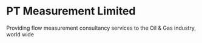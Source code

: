 # PT Measurement Limited

Providing flow measurement consultancy services to the Oil & Gas industry, world wide

